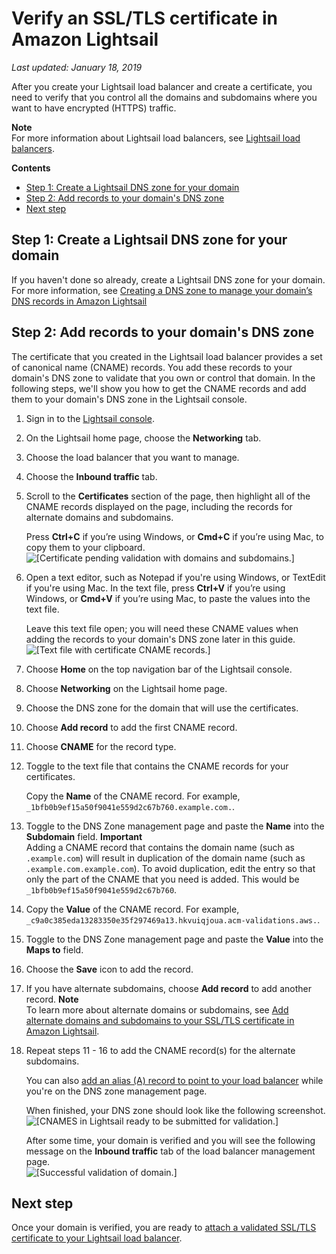 # Verify an SSL/TLS certificate in Amazon Lightsail<a name="verify-tls-ssl-certificate-using-dns-cname-https"></a>

*Last updated: January 18, 2019*

After you create your Lightsail load balancer and create a certificate, you need to verify that you control all the domains and subdomains where you want to have encrypted \(HTTPS\) traffic\.

**Note**  
For more information about Lightsail load balancers, see [Lightsail load balancers](understanding-lightsail-load-balancers.md)\.

**Contents**
+ [Step 1: Create a Lightsail DNS zone for your domain](#verify-ssl-tls-create-dns-zone)
+ [Step 2: Add records to your domain's DNS zone](#verify-ssl-tls-create-dns-records)
+ [Next step](#verify-ssl-tls-next-step)

## Step 1: Create a Lightsail DNS zone for your domain<a name="verify-ssl-tls-create-dns-zone"></a>

If you haven't done so already, create a Lightsail DNS zone for your domain\. For more information, see [Creating a DNS zone to manage your domain’s DNS records in Amazon Lightsail](lightsail-how-to-create-dns-entry.md) 

## Step 2: Add records to your domain's DNS zone<a name="verify-ssl-tls-create-dns-records"></a>

The certificate that you created in the Lightsail load balancer provides a set of canonical name \(CNAME\) records\. You add these records to your domain's DNS zone to validate that you own or control that domain\. In the following steps, we'll show you how to get the CNAME records and add them to your domain's DNS zone in the Lightsail console\.

1. Sign in to the [Lightsail console](https://lightsail.aws.amazon.com/)\.

1. On the Lightsail home page, choose the **Networking** tab\.

1. Choose the load balancer that you want to manage\.

1. Choose the **Inbound traffic** tab\.

1. Scroll to the **Certificates** section of the page, then highlight all of the CNAME records displayed on the page, including the records for alternate domains and subdomains\.

   Press **Ctrl\+C** if you’re using Windows, or **Cmd\+C** if you’re using Mac, to copy them to your clipboard\.  
![\[Certificate pending validation with domains and subdomains.\]](https://d9yljz1nd5001.cloudfront.net/en_us/2c7274df55d082980824e6f5d4268a07/images/example.certificate-validation-with-subdomains.png)

1. Open a text editor, such as Notepad if you're using Windows, or TextEdit if you're using Mac\. In the text file, press **Ctrl\+V** if you’re using Windows, or **Cmd\+V** if you’re using Mac, to paste the values into the text file\.

   Leave this text file open; you will need these CNAME values when adding the records to your domain's DNS zone later in this guide\.  
![\[Text file with certificate CNAME records.\]](https://d9yljz1nd5001.cloudfront.net/en_us/2c7274df55d082980824e6f5d4268a07/images/amazon-lightsail-ssl-tls-cname-records-text-file.png)

1. Choose **Home** on the top navigation bar of the Lightsail console\.

1. Choose **Networking** on the Lightsail home page\.

1. Choose the DNS zone for the domain that will use the certificates\.

1. Choose **Add record** to add the first CNAME record\.

1. Choose **CNAME** for the record type\.

1. Toggle to the text file that contains the CNAME records for your certificates\.

   Copy the **Name** of the CNAME record\. For example, `_1bfb0b9ef15a50f9041e559d2c67b760.example.com.`\.

1. Toggle to the DNS Zone management page and paste the **Name** into the **Subdomain** field\.
**Important**  
Adding a CNAME record that contains the domain name \(such as `.example.com`\) will result in duplication of the domain name \(such as `.example.com.example.com`\)\. To avoid duplication, edit the entry so that only the part of the CNAME that you need is added\. This would be `_1bfb0b9ef15a50f9041e559d2c67b760`\.

1. Copy the **Value** of the CNAME record\. For example, `_c9a0c385eda13283350e35f297469a13.hkvuiqjoua.acm-validations.aws.`\.

1. Toggle to the DNS Zone management page and paste the **Value** into the **Maps to** field\.

1. Choose the **Save** icon to add the record\.

1. If you have alternate subdomains, choose **Add record** to add another record\.
**Note**  
 To learn more about alternate domains or subdomains, see [Add alternate domains and subdomains to your SSL/TLS certificate in Amazon Lightsail](add-alternate-domain-names-to-tls-ssl-certificate-https.md)\.

1. Repeat steps 11 \- 16 to add the CNAME record\(s\) for the alternate subdomains\.

   You can also [add an alias \(A\) record to point to your load balancer](add-alias-record-for-lightsail-load-balancer.md) while you're on the DNS zone management page\.

   When finished, your DNS zone should look like the following screenshot\.  
![\[CNAMES in Lightsail ready to be submitted for validation.\]](https://d9yljz1nd5001.cloudfront.net/en_us/2c7274df55d082980824e6f5d4268a07/images/dns-validation-cname-with-alternate-names.png)

   After some time, your domain is verified and you will see the following message on the **Inbound traffic** tab of the load balancer management page\.  
![\[Successful validation of domain.\]](https://d9yljz1nd5001.cloudfront.net/en_us/2c7274df55d082980824e6f5d4268a07/images/example-com-verified-and-ready-to-use.png)

## Next step<a name="verify-ssl-tls-next-step"></a>

Once your domain is verified, you are ready to [attach a validated SSL/TLS certificate to your Lightsail load balancer](attach-validated-certificate-to-load-balancer.md)\.